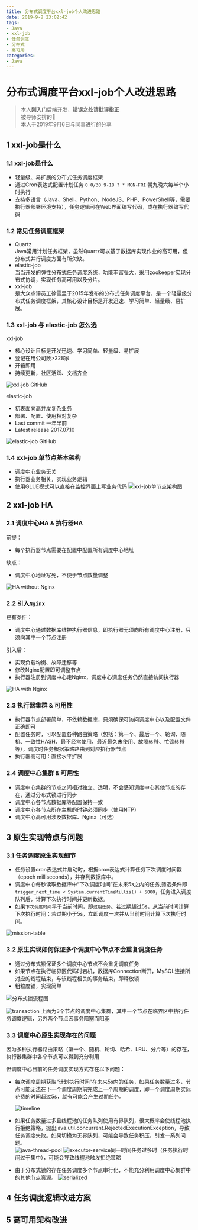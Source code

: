 ```yaml
---
title: 分布式调度平台xxl-job个人改进思路
date: 2019-9-8 23:02:42
tags:
- Java
- xxl-job
- 任务调度
- 分布式
- 高可用
categories:
- Java
---
```


# 分布式调度平台xxl-job个人改进思路   
> 本人**刚入门**后端开发，__错误之处请批评指正__  
> 被导师安排的🌚  
> 本人于2019年9月6日与同事进行的分享  

## 1 xxl-job是什么  
### 1.1 xxl-job是什么  
* 轻量级、易扩展的分布式任务调度框架
* 通过Cron表达式配置计划任务
	`0 0/30 9-18 ? * MON-FRI` 朝九晚六每半个小时执行
* 支持多语言（Java、Shell、Python、NodeJS、PHP、PowerShell等，需要执行器部署环境支持），任务逻辑可在Web界面编写代码，或在执行器编写代码

### 1.2 常见任务调度框架
* Quartz  
    Java常用计划任务框架，虽然Quartz可以基于数据库实现作业的高可用，但分布式并行调度方面有所欠缺。
* elastic-job  
    当当开发的弹性分布式任务调度系统，功能丰富强大，采用zookeeper实现分布式协调，实现任务高可用以及分片。
* xxl-job  
    是大众点评员工徐雪里于2015年发布的分布式任务调度平台，是一个轻量级分布式任务调度框架，其核心设计目标是开发迅速、学习简单、轻量级、易扩展。

### 1.3 xxl-job 与 elastic-job 怎么选  

xxl-job
* 核心设计目标是开发迅速、学习简单、轻量级、易扩展
* 登记在用公司数>228家
* 开箱即用
* 持续更新，社区活跃、文档齐全

![xxl-job GitHub](https://wuweijie.oss-cn-shenzhen.aliyuncs.com/blog/resource/2019/09/%E5%88%86%E5%B8%83%E5%BC%8F%E8%B0%83%E5%BA%A6%E5%B9%B3%E5%8F%B0xxl-job%E4%B8%AA%E4%BA%BA%E6%94%B9%E8%BF%9B%E6%80%9D%E8%B7%AF/github-xxl-job.png)

elastic-job
* 初衷面向高并发复杂业务
* 部署、配置、使用相对复杂
* Last commit 一年半前
* Latest release 2017.07.10

![elastic-job GitHub](https://wuweijie.oss-cn-shenzhen.aliyuncs.com/blog/resource/2019/09/%E5%88%86%E5%B8%83%E5%BC%8F%E8%B0%83%E5%BA%A6%E5%B9%B3%E5%8F%B0xxl-job%E4%B8%AA%E4%BA%BA%E6%94%B9%E8%BF%9B%E6%80%9D%E8%B7%AF/github-elastic-job.png)

### 1.4 xxl-job 单节点基本架构

* 调度中心业务无关
* 执行器业务相关，实现业务逻辑
* 使用GLUE模式可以直接在监控界面上写业务代码
![xxl-job单节点架构图]()

## 2 xxl-job HA  

### 2.1 调度中心HA & 执行器HA  

前提：
* 每个执行器节点需要在配置中配置所有调度中心地址

缺点：
* 调度中心地址写死，不便于节点数量调整

![HA without Nginx]()

### 2.2 引入`Nginx`  

已有条件：  
* 调度中心通过数据库维护执行器信息，即执行器无须向所有调度中心注册，只须向其中一个节点注册  

引入后：  
* 实现负载均衡、故障迁移等  
* 修改Nginx配置即可调整节点  
* 执行器注册到调度中心走Nginx，调度中心调度任务仍然直接访问执行器  

![HA with Nginx]()

### 2.3 执行器集群 & 可用性  

* 执行器节点部署简单，不依赖数据库，只须确保可访问调度中心以及配置文件正确即可
* 配置任务时，可以配置各种路由策略（包括：第一个、最后一个、轮询、随机、一致性HASH、最不经常使用、最近最久未使用、故障转移、忙碌转移等），调度时任务根据策略路由到对应执行器节点
* 执行器高可用：直接水平扩展

### 2.4 调度中心集群 & 可用性

* 调度中心集群的节点之间相对独立、透明，不会感知调度中心其他节点的存在，通过分布式锁进行同步
* 调度中心各节点数据库等配置保持一致
* 调度中心各节点所在主机的时钟必须同步（使用NTP）
* 调度中心高可用涉及数据库、Nginx（可选）


## 3 原生实现特点与问题  

### 3.1 任务调度原生实现细节  

* 任务设置cron表达式并启动时，根据cron表达式计算任务下次调度时间戳（epoch milliseconds），并存到数据库中。
* 调度中心每秒读取数据库中“下次调度时间”在未来5s之内的任务,筛选条件即`trigger_next_time < System.currentTimeMillis() + 5000`，任务进入调度队列后，计算下次执行时间并更新数据。
* 如果`下次调度时间`早于当前时间，即`过期任务`。若过期超过5s，从当前时间计算下次执行时间；若过期小于5s，立即调度一次并从当前时间计算下次执行时间。  

![mission-table](https://wuweijie.oss-cn-shenzhen.aliyuncs.com/blog/resource/2019/09/%E5%88%86%E5%B8%83%E5%BC%8F%E8%B0%83%E5%BA%A6%E5%B9%B3%E5%8F%B0xxl-job%E4%B8%AA%E4%BA%BA%E6%94%B9%E8%BF%9B%E6%80%9D%E8%B7%AF/mission-table.png)

### 3.2 原生实现如何保证多个调度中心节点不会重复调度任务

* 通过分布式锁保证多个调度中心节点不会重复调度任务
* 如果节点在执行临界区代码时宕机，数据库Connection断开，MySQL连接所对应的线程结束，与该线程相关的事务结束，即释放锁
* 粗粒度锁，实现简单  

![分布式锁流程图]()

![transaction](https://wuweijie.oss-cn-shenzhen.aliyuncs.com/blog/resource/2019/09/%E5%88%86%E5%B8%83%E5%BC%8F%E8%B0%83%E5%BA%A6%E5%B9%B3%E5%8F%B0xxl-job%E4%B8%AA%E4%BA%BA%E6%94%B9%E8%BF%9B%E6%80%9D%E8%B7%AF/transaction.png)
上面为3个节点的调度中心集群，其中一个节点在临界区中执行任务调度逻辑，另外两个节点因事务阻塞而阻塞  


### 3.3 调度中心原生实现存在的问题

因为多种执行器路由策略（第一个、随机、轮询、哈希、LRU、分片等）的存在，执行器集群中各个节点可以得到充分利用  

但调度中心目前的任务调度实现方式存在以下问题：  
* 每次调度周期获取“计划执行时间”在未来5s内的任务，如果任务数量过多，节点可能无法在下一个调度周期前完成上一个周期的调度，即一个调度周期实际花费的时间超过5s，就有可能会产生过期任务。

    ![timeline]()
* 如果任务数量过多且线程池的任务队列使用有界队列，很大概率会使线程池执行拒绝策略，抛出java.util.concurrent.RejectedExecutionException，导致任务调度失败。如果切换为无界队列，可能会导致任务积压，引发一系列问题。  
    ![java-thread-pool](https://wuweijie.oss-cn-shenzhen.aliyuncs.com/blog/resource/2019/09/%E5%88%86%E5%B8%83%E5%BC%8F%E8%B0%83%E5%BA%A6%E5%B9%B3%E5%8F%B0xxl-job%E4%B8%AA%E4%BA%BA%E6%94%B9%E8%BF%9B%E6%80%9D%E8%B7%AF/java-thread-pool-executor.jpg)
    ![executor-service](https://wuweijie.oss-cn-shenzhen.aliyuncs.com/blog/resource/2019/09/%E5%88%86%E5%B8%83%E5%BC%8F%E8%B0%83%E5%BA%A6%E5%B9%B3%E5%8F%B0xxl-job%E4%B8%AA%E4%BA%BA%E6%94%B9%E8%BF%9B%E6%80%9D%E8%B7%AF/java-executor-service.png)同一时间任务过多时（任务执行时间过于集中），可能会导致线程池触发拒绝策略

* 由于分布式锁的存在任务调度多个节点串行化，不能充分利用调度中心集群中的其他节点资源。
    ![serialized]()




## 4 任务调度逻辑改进方案  




## 5 高可用架构改进  

